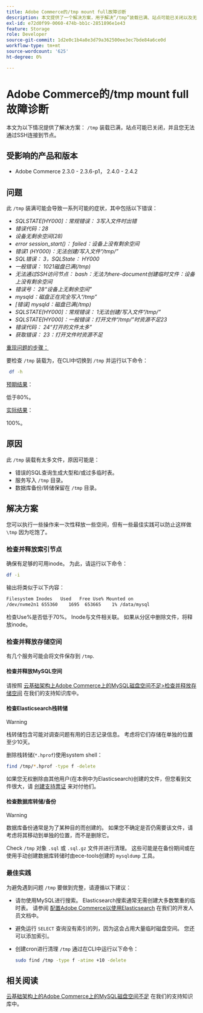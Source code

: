 ```yaml
---
title: Adobe Commerce的/tmp mount full故障诊断
description: 本文提供了一个解决方案，用于解决“/tmp”装载已满、站点可能已关闭以及无法通过SSH连接到节点的问题。
exl-id: e72d0f99-0060-474b-bb1c-2851896e1e43
feature: Storage
role: Developer
source-git-commit: 1d2e0c1b4a8e3d79a362500ee3ec7bde84a6ce0d
workflow-type: tm+mt
source-wordcount: '625'
ht-degree: 0%

---
```


# Adobe Commerce的/tmp mount full故障诊断

本文为以下情况提供了解决方案： `/tmp` 装载已满，站点可能已关闭，并且您无法通过SSH连接到节点。

## 受影响的产品和版本

* Adobe Commerce 2.3.0 - 2.3.6-p1， 2.4.0 - 2.4.2

## 问题

此 `/tmp` 装满可能会导致一系列可能的症状，其中包括以下错误：

* *SQLSTATE[HY000]：常规错误： 3写入文件时出错*
* *错误代码：28*
* *设备无剩余空间(28)*
* *error session_start()： failed：设备上没有剩余空间*
* *错误1 (HY000)：无法创建/写入文件“/tmp/”*
* *SQL错误： 3，SQLState： HY000*
* *一般错误： 1021磁盘已满(/tmp)*
* *无法通过SSH访问节点：*
  *bash：无法为here-document创建临时文件：设备上没有剩余空间*
* *错误号： 28“设备上无剩余空间”*
* *mysqld：磁盘正在完全写入“/tmp”*
* *[错误] mysqld：磁盘已满(/tmp)*
* *SQLSTATE[HY000]：常规错误： 1无法创建/写入文件“/tmp/”*
* *SQLSTATE[HY000]：一般错误：打开文件“/tmp/”时资源不足23*
* *错误代码： 24“打开的文件太多”*
* *获取错误： 23：打开文件时资源不足*


<u>重现问题的步骤：</u>

要检查 `/tmp` 装载为，在CLI中切换到 `/tmp` 并运行以下命令：

```bash
 df -h
```

<u>预期结果</u>：

低于80%。

<u>实际结果</u>：

100%。

## 原因

此 `/tmp` 装载有太多文件，原因可能是：

* 错误的SQL查询生成大型和/或过多临时表。
* 服务写入 `/tmp` 目录。
* 数据库备份/转储保留在 `/tmp` 目录。

## 解决方案

您可以执行一些操作来一次性释放一些空间，但有一些最佳实践可以防止这样做 `\tmp` 因为吃饱了。

### 检查并释放索引节点

确保有足够的可用inode。 为此，请运行以下命令：

```bash
df -i
```

输出将类似于以下内容：

```bash
Filesystem Inodes   Used   Free Use% Mounted on
/dev/nvme2n1 655360    1695  653665    1% /data/mysql
```

检查Use%是否低于70%。 Inode与文件相关联。 如果从分区中删除文件，将释放inode。

### 检查并释放存储空间

有几个服务可能会将文件保存到 `/tmp`.

#### 检查并释放MySQL空间

请按照 [云基础架构上Adobe Commerce上的MySQL磁盘空间不足>检查并释放存储空间](/help/troubleshooting/database/mysql-disk-space-is-low-on-magento-commerce-cloud.md#check_and_free) 在我们的支持知识库中。

#### 检查Elasticsearch栈转储

>[!WARNING]
>
>栈转储包含可能对调查问题有用的日志记录信息。 考虑将它们存储在单独的位置至少10天。

删除栈转储(`*.hprof`)使用system shell：

```bash
find /tmp/*.hprof -type f -delete
```

如果您无权删除由其他用户(在本例中为Elasticsearch)创建的文件，但您看到文件很大，请 [创建支持票证](/help/help-center-guide/help-center/magento-help-center-user-guide.md#submit-ticket) 来对付他们。

#### 检查数据库转储/备份

>[!WARNING]
>
>数据库备份通常是为了某种目的而创建的。 如果您不确定是否仍需要该文件，请考虑将其移动到单独的位置，而不是删除它。

Check `/tmp` 对象 `.sql` 或 `.sql.gz` 文件并进行清理。 这些可能是在备份期间或在使用手动创建数据库转储时由ece-tools创建的 `mysqldump` 工具。

### 最佳实践

为避免遇到问题 `/tmp` 要做到完整，请遵循以下建议：

* 请勿使用MySQL进行搜索。 Elasticsearch搜索通常无需创建大多数繁重的临时表。 请参阅 [配置Adobe Commerce以使用Elasticsearch](https://devdocs.magento.com/guides/v2.2/config-guide/elasticsearch/configure-magento.html) 在我们的开发人员文档中。
* 避免运行 `SELECT` 查询没有索引的列，因为这会占用大量临时磁盘空间。 您还可以添加索引。
* 创建cron进行清理 `/tmp` 通过在CLI中运行以下命令：

  ```bash
  sudo find /tmp -type f -atime +10 -delete
  ```

## 相关阅读

[云基础架构上的Adobe Commerce上的MySQL磁盘空间不足](/help/troubleshooting/database/mysql-disk-space-is-low-on-magento-commerce-cloud.md) 在我们的支持知识库中。
